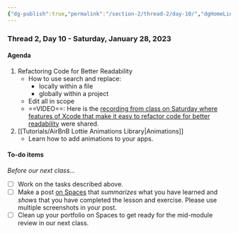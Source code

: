 ```yaml
---
{"dg-publish":true,"permalink":"/section-2/thread-2/day-10/","dgHomeLink":false}
---
```


### Thread 2, Day 10 - Saturday, January 28, 2023

#### Agenda

1. Refactoring Code for Better Readability
	- How to use search and replace:
		- locally within a file
		- globally within a project
	- Edit all in scope
	- ==VIDEO==: Here is the [recording from class on Saturday where features of Xcode that make it easy to refactor code for better readability](https://youtu.be/Jm_DQ-pQDEk) were shared.
2. [[Tutorials/AirBnB Lottie Animations Library\|Animations]]
	- Learn how to add animations to your apps.
	  
#### To-do items
*Before our next class...*
- [ ] Work on the tasks described above.
- [ ] Make a post [on Spaces](https://ca.spacesedu.com/) that *summarizes* what you have learned and *shows* that you have completed the lesson and exercise. Please use multiple screenshots in your post.
- [ ] Clean up your portfolio on Spaces to get ready for the mid-module review in our next class.